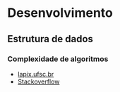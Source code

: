 # Desenvolvimento

## Estrutura de dados
### Complexidade de algoritmos
- [lapix.ufsc.br](http://www.lapix.ufsc.br/ensino/estrutura-de-dados/complexidade-de-algoritmos)
- [Stackoverflow](https://pt.stackoverflow.com/questions/33319/o-que-%C3%A9-a-complexidade-de-um-algoritmo)
